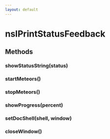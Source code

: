 ```yaml
---
layout: default
---
```


# nsIPrintStatusFeedback #

## Methods ##

### showStatusString(status) ###

### startMeteors() ###

### stopMeteors() ###

### showProgress(percent) ###

### setDocShell(shell, window) ###

### closeWindow() ###
